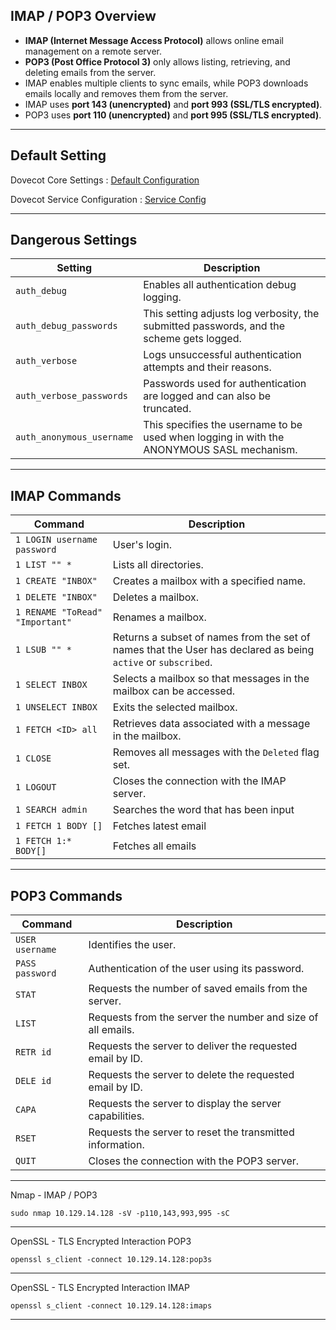## IMAP / POP3 Overview

- **IMAP (Internet Message Access Protocol)** allows online email management on a remote server.
- **POP3 (Post Office Protocol 3)** only allows listing, retrieving, and deleting emails from the server.
- IMAP enables multiple clients to sync emails, while POP3 downloads emails locally and removes them from the server.
- IMAP uses **port 143 (unencrypted)** and **port 993 (SSL/TLS encrypted)**.
- POP3 uses **port 110 (unencrypted)** and **port 995 (SSL/TLS encrypted)**.

* * *

## Default Setting

Dovecot Core Settings : [Default Configuration](https://doc.dovecot.org/2.3/settings/core/)

Dovecot Service Configuration : [Service Config](https://doc.dovecot.org/2.3/configuration_manual/service_configuration/)

* * *

## Dangerous Settings

| Setting | Description |
| --- | --- |
| `auth_debug` | Enables all authentication debug logging. |
| `auth_debug_passwords` | This setting adjusts log verbosity, the submitted passwords, and the scheme gets logged. |
| `auth_verbose` | Logs unsuccessful authentication attempts and their reasons. |
| `auth_verbose_passwords` | Passwords used for authentication are logged and can also be truncated. |
| `auth_anonymous_username` | This specifies the username to be used when logging in with the ANONYMOUS SASL mechanism. |

* * *

## IMAP Commands

| **Command** | **Description** |
| --- | --- |
| `1 LOGIN username password` | User's login. |
| `1 LIST "" *` | Lists all directories. |
| `1 CREATE "INBOX"` | Creates a mailbox with a specified name. |
| `1 DELETE "INBOX"` | Deletes a mailbox. |
| `1 RENAME "ToRead" "Important"` | Renames a mailbox. |
| `1 LSUB "" *` | Returns a subset of names from the set of names that the User has declared as being `active` or `subscribed`. |
| `1 SELECT INBOX` | Selects a mailbox so that messages in the mailbox can be accessed. |
| `1 UNSELECT INBOX` | Exits the selected mailbox. |
| `1 FETCH <ID> all` | Retrieves data associated with a message in the mailbox. |
| `1 CLOSE` | Removes all messages with the `Deleted` flag set. |
| `1 LOGOUT` | Closes the connection with the IMAP server. |
| `1 SEARCH admin` | Searches the word that has been input |
| `1 FETCH 1 BODY []` | Fetches latest email |
| `1 FETCH 1:* BODY[]` | Fetches all emails |

* * *

## POP3 Commands

| **Command** | **Description** |
| --- | --- |
| `USER username` | Identifies the user. |
| `PASS password` | Authentication of the user using its password. |
| `STAT` | Requests the number of saved emails from the server. |
| `LIST` | Requests from the server the number and size of all emails. |
| `RETR id` | Requests the server to deliver the requested email by ID. |
| `DELE id` | Requests the server to delete the requested email by ID. |
| `CAPA` | Requests the server to display the server capabilities. |
| `RSET` | Requests the server to reset the transmitted information. |
| `QUIT` | Closes the connection with the POP3 server. |

* * *

Nmap - IMAP / POP3

`sudo nmap 10.129.14.128 -sV -p110,143,993,995 -sC`

* * *

OpenSSL - TLS Encrypted Interaction POP3

`openssl s_client -connect 10.129.14.128:pop3s`

* * *

OpenSSL - TLS Encrypted Interaction IMAP

`openssl s_client -connect 10.129.14.128:imaps`

* * *

&nbsp;